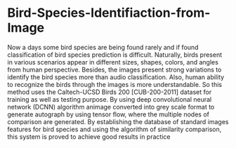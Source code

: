 # Bird-Species-Identifiaction-from-Image
Now a days some bird species are being found rarely and if found classification of bird
species prediction is difficult. Naturally, birds present in various scenarios appear in
different sizes, shapes, colors, and angles from human perspective. Besides, the images
present strong variations to identify the bird species more than audio classification. Also,
human ability to recognize the birds through the images is more understandable. So this
method uses the Caltech-UCSD Birds 200 [CUB-200-2011] dataset for training as well as
testing purpose. By using deep convolutional neural network (DCNN) algorithm animage
converted into grey scale format to generate autograph by using tensor flow, where the
multiple nodes of comparison are generated.
By establishing the database of standard images features for bird species and using the
algorithm of similarity comparison, this system is proved to achieve good results in practice


